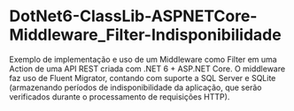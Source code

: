 # DotNet6-ClassLib-ASPNETCore-Middleware_Filter-Indisponibilidade
Exemplo de implementação e uso de um Middleware como Filter em uma Action de uma API REST criada com .NET 6 + ASP.NET Core. O middleware faz uso de Fluent Migrator, contando com suporte a SQL Server e SQLite (armazenando períodos de indisponibilidade da aplicação, que serão verificados durante o processamento de requisições HTTP).
